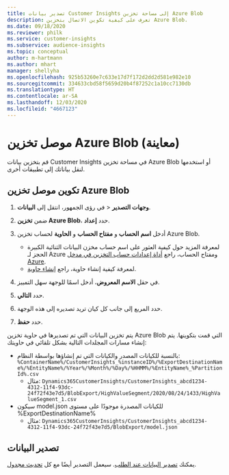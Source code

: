 ```yaml
---
title: تصدير بيانات Customer Insights إلى مساحة تخزين Azure Blob
description: تعرف على كيفية تكوين الاتصال بتخزين Azure Blob.
ms.date: 09/18/2020
ms.reviewer: philk
ms.service: customer-insights
ms.subservice: audience-insights
ms.topic: conceptual
author: m-hartmann
ms.author: mhart
manager: shellyha
ms.openlocfilehash: 925b53260e7c633e17d7f172d2dd2d581e982e10
ms.sourcegitcommit: 334633cbd58f5659d20b4f87252c1a10cc7130db
ms.translationtype: HT
ms.contentlocale: ar-SA
ms.lasthandoff: 12/03/2020
ms.locfileid: "4667123"
---
```

# <a name="connector-for-azure-blob-storage-preview"></a>موصل تخزين Azure Blob‬ (معاينة)

قم بتخزين بيانات Customer Insights في مساحة تخزين Azure Blob أو استخدمها لنقل بياناتك إلى تطبيقات أخرى.

## <a name="configure-the-connector-for-azure-blob-storage"></a>تكوين موصل تخزين Azure Blob‬

1. في رؤى الجمهور، انتقل إلى **البيانات‏‎** > **وجهات التصدير‬**.

1. ضمن **تخزين Azure Blob**، حدد **إعداد**.

1. أدخل **اسم الحساب** و **مفتاح الحساب** و **الحاوية** لحساب تخزين Azure Blob.
    - لمعرفة المزيد حول كيفية العثور على اسم حساب مخزن البيانات الثنائية الكبيرة الحجز لـ Azure ومفتاح الحساب، راجع [أداة إعدادات حساب التخزين في مدخل Azure](https://docs.microsoft.com/azure/storage/common/storage-account-manage).
    - لمعرفة كيفية إنشاء حاوية، راجع [إنشاء حاوية](https://docs.microsoft.com/azure/storage/blobs/storage-quickstart-blobs-portal#create-a-container).

1. في حقل **الاسم المعروض**، أدخل اسمًا للوجهة سهل التمييز.

1. حدد **التالي**.

1. حدد المربع إلى جانب كل كيان تريد تصديره إلى هذه الوجهة.

1. حدد **حفظ**.

يتم تخزين البيانات التي تم تصديرها في حاوية تخزين Azure Blob التي قمت بتكوينها. يتم إنشاء مسارات المجلدات التالية بشكل تلقائي في حاويتك:

- بالنسبة للكيانات المصدر والكيانات التي تم إنشاؤها بواسطة النظام: `%ContainerName%/CustomerInsights_%instanceID%/%ExportDestinationName%/%EntityName%/%Year%/%Month%/%Day%/%HHMM%/%EntityName%_%PartitionId%.csv`
  - مثال: `Dynamics365CustomerInsights/CustomerInsights_abcd1234-4312-11f4-93dc-24f72f43e7d5/BlobExport/HighValueSegment/2020/08/24/1433/HighValueSegment_1.csv`
- سيكون model.json للكيانات المصدرة موجودًا على مستوى %ExportDestinationName%
  - مثال: `Dynamics365CustomerInsights/CustomerInsights_abcd1234-4312-11f4-93dc-24f72f43e7d5/BlobExport/model.json`

## <a name="export-the-data"></a>تصدير البيانات

يمكنك [تصدير البيانات عند الطلب](/export-destinations.md#export-data-on-demand). سيعمل التصدير أيضًا مع كل [تحديث مجدول](system.md#schedule-tab).
